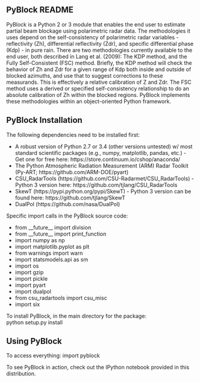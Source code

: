 PyBlock README
--------------
PyBlock is a Python 2 or 3 module that enables the end user to estimate partial beam blockage using polarimetric radar data. The methodologies it uses depend on the self-consistency of polarimetric radar variables - reflectivity (Zh), differential reflectivity (Zdr), and specific differential phase (Kdp) - in pure rain. There are two methodologies currently available to the end user, both described in Lang et al. (2009): The KDP method, and the Fully Self-Consistent (FSC) method. Briefly, the KDP method will check the behavior of Zh and Zdr for a given range of Kdp both inside and outside of blocked azimuths, and use that to suggest corrections to these measurands. This is effectively a relative calibration of Z and Zdr. The FSC method uses a derived or specified self-consistency relationship to do an absolute calibration of Zh within the blocked regions. PyBlock implements these methodologies within an object-oriented Python framework. 

PyBlock Installation
-------------------
The following dependencies need to be installed first:
<ul>
<li>A robust version of Python 2.7 or 3.4 (other versions untested) w/ most standard scientific packages (e.g., numpy, matplotlib, pandas, etc.) - Get one for free here: https://store.continuum.io/cshop/anaconda/
<li>The Python Atmospheric Radiation Measurement (ARM) Radar Toolkit (Py-ART; https://github.com/ARM-DOE/pyart)
<li>CSU_RadarTools (https://github.com/CSU-Radarmet/CSU_RadarTools) - Python 3 version here: https://github.com/tjlang/CSU_RadarTools
<li>SkewT (https://pypi.python.org/pypi/SkewT) - Python 3 version can be found here: https://github.com/tjlang/SkewT
<li>DualPol (https://github.com/nasa/DualPol)
</ul>

Specific import calls in the PyBlock source code:
<ul>
<li>from __future__ import division
<li>from __future__ import print_function
<li>import numpy as np
<li>import matplotlib.pyplot as plt
<li>from warnings import warn
<li>import statsmodels.api as sm
<li>import os
<li>import gzip
<li>import pickle
<li>import pyart
<li>import dualpol
<li>from csu_radartools import csu_misc
<li>import six
</ul>

To install PyBlock, in the main directory for the package:<br>
python setup.py install

Using PyBlock
-------------
To access everything:
import pyblock

To see PyBlock in action, check out the IPython notebook provided in this distribution.
